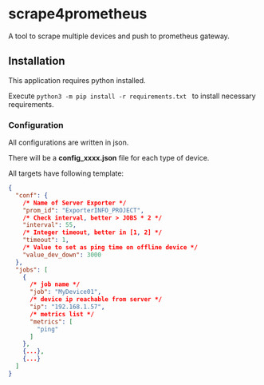 # scrape4prometheus

A tool to scrape multiple devices and push to prometheus gateway.

## Installation

This application requires python installed.

Execute ```python3 -m pip install -r requirements.txt ``` to install necessary requirements.

### Configuration

All configurations are written in json.

There will be a **config_xxxx.json** file for each type of device.

All targets have following template:

```json
{
  "conf": {
    /* Name of Server Exporter */
    "prom_id": "ExporterINFO_PROJECT",
    /* Check interval, better > JOBS * 2 */
    "interval": 55,
    /* Integer timeout, better in [1, 2] */
    "timeout": 1,
    /* Value to set as ping time on offline device */
    "value_dev_down": 3000
  },
  "jobs": [
    {
      /* job name */
      "job": "MyDevice01", 
      /* device ip reachable from server */
      "ip": "192.168.1.57",
      /* metrics list */
      "metrics": [
        "ping"
      ]
    },
    {...},
    {...}
  ]
}
```
